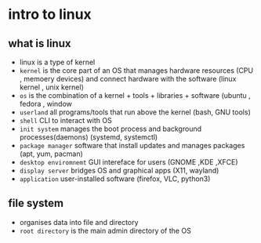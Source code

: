 # intro to linux
## what is linux
* linux is a type of kernel
* `kernel` is the core part of an OS that manages hardware resources (CPU , memoery devices) and connect hardware with the software (linux kernel , unix kernel)
* `os` is the combination of a kernel + tools + libraries + software (ubuntu , fedora , window
* `userland` all programs/tools that run above the kernel (bash, GNU tools)
* `shell` CLI to interact with OS
* `init system` manages the boot process and background processes(daemons) (systemd, systemctl)
* `package manager` software that install updates and manages packages (apt, yum, pacman)
* `desktop enviromnemt` GUI intereface for users (GNOME ,KDE ,XFCE)
* `display server` bridges OS and graphical apps (X11, wayland)
* `application` user-installed software (firefox, VLC, python3)

## file system 
* organises data into file and directory
* `root directory` is the main admin directory of the OS
  
